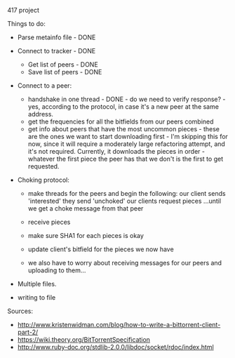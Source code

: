 417 project

Things to do:

* Parse metainfo file - DONE
* Connect to tracker - DONE
  * Get list of peers - DONE
  * Save list of peers - DONE
* Connect to a peer:
  * handshake in one thread - DONE - do we need to verify response? - yes, according to the protocol, in case it's a new peer at the same address.
  * get the frequencies for all the bitfields from our peers combined
  * get info about peers that have the most uncommon pieces - these are the ones we want to start downloading first - I'm skipping this for now, since it will require a moderately large refactoring attempt, and it's not required.  Currently, it downloads the pieces in order - whatever the first piece the peer has that we don't is the first to get requested.
* Choking protocol:

  * make threads for the peers and begin the following:
		our client sends 'interested'
		they send 'unchoked'
		our clients request pieces
		...until we get a choke message from that peer
  * receive pieces
  * make sure SHA1 for each pieces is okay
  * update client's bitfield for the pieces we now have

  * we also have to worry about receiving messages for our peers and uploading to them...
* Multiple files.
* writing to file


Sources:

* http://www.kristenwidman.com/blog/how-to-write-a-bittorrent-client-part-2/
* https://wiki.theory.org/BitTorrentSpecification
* http://www.ruby-doc.org/stdlib-2.0.0/libdoc/socket/rdoc/index.html
